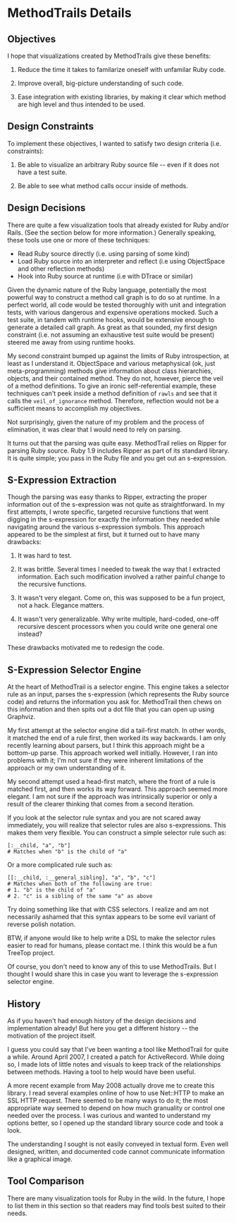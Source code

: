 MethodTrails Details
====================

## Objectives ##

I hope that visualizations created by MethodTrails give these benefits:

1. Reduce the time it takes to familarize oneself with unfamilar Ruby code.

2. Improve overall, big-picture understanding of such code.

3. Ease integration with existing libraries, by making it clear which method
are high level and thus intended to be used.

## Design Constraints ##

To implement these objectives, I wanted to satisfy two design criteria (i.e.
constraints):

1. Be able to visualize an arbitrary Ruby source file -- even if it does not
have a test suite.

2. Be able to see what method calls occur inside of methods.

## Design Decisions ##

There are quite a few visualization tools that already existed for Ruby and/or
Rails. (See the section below for more information.) Generally speaking, these
tools use one or more of these techniques:

* Read Ruby source directly (i.e. using parsing of some kind)
* Load Ruby source into an interpreter and reflect (i.e using ObjectSpace and
  other reflection methods)
* Hook into Ruby source at runtime (i.e with DTrace or similar)

Given the dynamic nature of the Ruby language, potentially the most powerful
way to construct a method call graph is to do so at runtime. In a perfect
world, all code would be tested thoroughly with unit and integration tests,
with various dangerous and expensive operations mocked. Such a test suite, in
tandem with runtime hooks, would be extensive enough to generate a detailed
call graph. As great as that sounded, my first design constraint (i.e. not
assuming an exhaustive test suite would be present) steered me away from using
runtime hooks.

My second constraint bumped up against the limits of Ruby introspection, at
least as I understand it. ObjectSpace and various metaphysical (ok, just
meta-programming) methods give information about class hierarchies, objects,
and their contained method. They do not, however, pierce the veil of a method
definitions. To give an ironic self-referential example, these techniques
can't peek inside a method definition of `rawls` and see that it calls the
`veil_of_ignorance` method. Therefore, reflection would not be a sufficient
means to accomplish my objectives.

Not surprisingly, given the nature of my problem and the process of
elimination, it was clear that I would need to rely on parsing.

It turns out that the parsing was quite easy. MethodTrail relies on Ripper for
parsing Ruby source. Ruby 1.9 includes Ripper as part of its standard library.
It is quite simple; you pass in the Ruby file and you get out an s-expression.

## S-Expression Extraction ##

Though the parsing was easy thanks to Ripper, extracting the proper
information out of the s-expression was not quite as straightforward. In my
first attempts, I wrote specific, targeted recursive functions that went
digging in the s-expression for exactly the information they needed while
navigating around the various s-expression symbols. This approach appeared to
be the simplest at first, but it turned out to have many drawbacks:

1. It was hard to test.

2. It was brittle. Several times I needed to tweak the way that I extracted
information. Each such modification involved a rather painful change to the
recursive functions.

3. It wasn't very elegant. Come on, this was supposed to be a fun project, not
a hack. Elegance matters.

4. It wasn't very generalizable. Why write multiple, hard-coded, one-off
recursive descent processors when you could write one general one instead?

These drawbacks motivated me to redesign the code.

## S-Expression Selector Engine ##

At the heart of MethodTrail is a selector engine. This engine takes a selector
rule as an input, parses the s-expression (which represents the Ruby source
code) and returns the information you ask for. MethodTrail then chews on this
information and then spits out a dot file that you can open up using Graphviz.

My first attempt at the selector engine did a tail-first match. In other
words, it matched the end of a rule first, then worked its way backwards. I am
only recently learning about parsers, but I think this approach might be a
bottom-up parse. This approach worked well initially. However, I ran into
problems with it; I'm not sure if they were inherent limitations of the
approach or my own understanding of it.

My second attempt used a head-first match, where the front of a rule is
matched first, and then works its way forward. This approach seemed more
elegant. I am not sure if the approach was intrinsically superior or only a
result of the clearer thinking that comes from a second iteration.

If you look at the selector rule syntax and you are not scared away
immediately, you will realize that selector rules are also s-expressions. This
makes them very flexible. You can construct a simple selector rule such as:

    [:__child, "a", "b"]
    # Matches when "b" is the child of "a"
    
Or a more complicated rule such as:

    [[:__child, :__general_sibling], "a", "b", "c"]
    # Matches when both of the following are true:
    # 1. "b" is the child of "a"
    # 2. "c" is a sibling of the same "a" as above

Try doing something like that with CSS selectors. I realize and am not
necessarily ashamed that this syntax appears to be some evil variant of
reverse polish notation.

BTW, if anyone would like to help write a DSL to make the selector rules
easier to read for humans, please contact me. I think this would be a fun
TreeTop project.

Of course, you don't need to know any of this to use MethodTrails. But I
thought I would share this in case you want to leverage the s-expression
selector engine.

## History ##

As if you haven't had enough history of the design decisions and
implementation already! But here you get a different history -- the motivation
of the project itself.

I guess you could say that I've been wanting a tool like MethodTrail for quite
a while. Around April 2007, I created a patch for ActiveRecord. While doing
so, I made lots of little notes and visuals to keep track of the relationships
between methods. Having a tool to help would have been useful.

A more recent example from May 2008 actually drove me to create this library.
I read several examples online of how to use Net::HTTP to make an SSL HTTP
request. There seemed to be many ways to do it; the most appropriate way
seemed to depend on how much granuality or control one needed over the
process. I was curious and wanted to understand my options better, so I opened
up the standard library source code and took a look.

The understanding I sought is not easily conveyed in textual form. Even well
designed, written, and documented code cannot communicate information like a
graphical image.

## Tool Comparison ##

There are many visualization tools for Ruby in the wild. In the future, I hope
to list them in this section so that readers may find tools best suited to
their needs.

